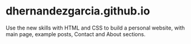 # dhernandezgarcia.github.io
Use the new skills with HTML and CSS to build a personal website, with main page, example posts, Contact and About sections.
